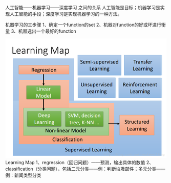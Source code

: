 人工智能——机器学习——深度学习 之间的关系
人工智能是目标；机器学习是实现人工智能的手段；深度学习是实现机器学习的一种方法。

机器学习的三步骤
1、确定一个function的set
2、机器对function的好或坏进行衡量
3、机器选出一个最好的function

![image](https://github.com/wangqinshuo/Machine-Learing/blob/main/Pictures/learning-map.png)
Learning Map
1、regression（回归问题）——预测，输出具体的数值
2、classification（分类问题），包括二元分类——例：判断垃圾邮件；多元分类——例：新闻类型分类
